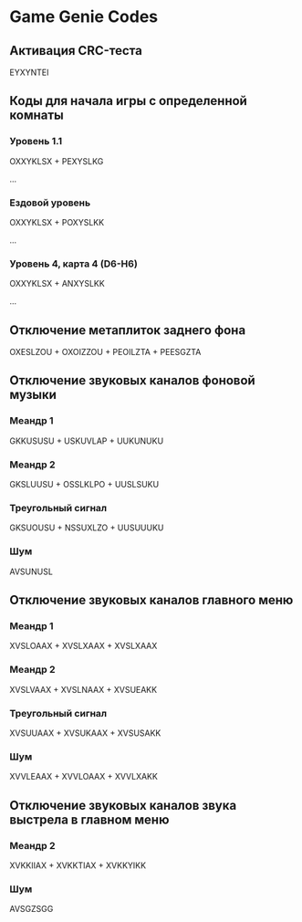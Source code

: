 # Game Genie Codes

## Активация CRC-теста

EYXYNTEI

## Коды для начала игры с определенной комнаты

### Уровень 1.1

OXXYKLSX + PEXYSLKG

...

### Ездовой уровень

OXXYKLSX + POXYSLKK

...

### Уровень 4, карта 4 (D6-H6)

OXXYKLSX + ANXYSLKK

...

## Отключение метаплиток заднего фона

OXESLZOU + OXOIZZOU + PEOILZTA + PEESGZTA

## Отключение звуковых каналов фоновой музыки

### Меандр 1

GKKUSUSU + USKUVLAP + UUKUNUKU

### Меандр 2

GKSLUUSU + OSSLKLPO + UUSLSUKU

### Треугольный сигнал

GKSUOUSU + NSSUXLZO + UUSUUUKU

### Шум

AVSUNUSL

## Отключение звуковых каналов главного меню

### Меандр 1

XVSLOAAX + XVSLXAAX + XVSLXAAX

### Меандр 2

XVSLVAAX + XVSLNAAX + XVSUEAKK

### Треугольный сигнал

XVSUUAAX + XVSUKAAX + XVSUSAKK

### Шум

XVVLEAAX + XVVLOAAX + XVVLXAKK

## Отключение звуковых каналов звука выстрела в главном меню

### Меандр 2

XVKKIIAX + XVKKTIAX + XVKKYIKK

### Шум

AVSGZSGG

